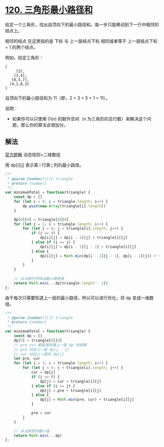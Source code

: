 # [120. 三角形最小路径和](https://leetcode-cn.com/problems/triangle/)
给定一个三角形，找出自顶向下的最小路径和。每一步只能移动到下一行中相邻的结点上。

相邻的结点 在这里指的是 下标 与 上一层结点下标 相同或者等于 上一层结点下标 + 1 的两个结点。

 

例如，给定三角形：
```
[
     [2],
    [3,4],
   [6,5,7],
  [4,1,8,3]
]
```
自顶向下的最小路径和为 11（即，2 + 3 + 5 + 1 = 11）。

 

说明：

* 如果你可以只使用 O(n) 的额外空间（n 为三角形的总行数）来解决这个问题，那么你的算法会很加分。
## 解法
[官方题解](https://leetcode-cn.com/problems/triangle/solution/san-jiao-xing-zui-xiao-lu-jing-he-by-leetcode-solu/)
动态规则+二维数组

用 dp[i][j] 表示第 i 行第 j 列的最小路径。
```js
/**
 * @param {number[][]} triangle
 * @return {number}
 */
var minimumTotal = function(triangle) {
    const dp = []
    for (let i = 0; i < triangle.length; i++) {
        dp.push(new Array(triangle[i].length))
    }

    dp[0][0] = triangle[0][0]
    for (let i = 1; i < triangle.length; i++) {
        for (let j = 0; j < triangle[i].length; j++) {
            if (j == 0) {
                dp[i][j] = dp[i - 1][j] + triangle[i][j]
            } else if (i == j) {
                dp[i][j] = dp[i - 1][j - 1] + triangle[i][j]
            } else {
                dp[i][j] = Math.min(dp[i - 1][j - 1], dp[i - 1][j]) + triangle[i][j]
            }
        }
    }
  
    // 从当前行中找出最小路径值
    return Math.min(...dp[triangle.length - 1])
};
```
由于每次只需要知道上一层的最小路径，所以可以进行优化，将 dp 变成一维数组。
```js
/**
 * @param {number[][]} triangle
 * @return {number}
 */
var minimumTotal = function(triangle) {
    const dp = []
    dp[0] = triangle[0][0]
    // pre cur 都是保存着上一层 dp 的结果
    // pre 对应上一层 dp[j - 1]
    // cur 对应上一层的 dp[j]
    let pre, cur
    for (let i = 1; i < triangle.length; i++) {
        for (let j = 0; j < triangle[i].length; j++) {
            cur = dp[j]
            if (j == 0) {
                dp[j] = cur + triangle[i][j]
            } else if (i == j) {
                dp[j] = pre + triangle[i][j]
            } else {
                dp[j] = Math.min(pre, cur) + triangle[i][j]
            }

            pre = cur
        }
    }

    // 从当前层找最小值
    return Math.min(...dp)
};
```
